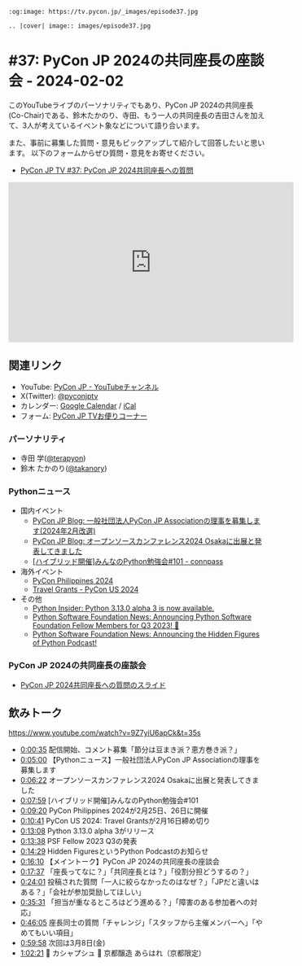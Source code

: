 ```{eval-rst}
:og:image: https://tv.pycon.jp/_images/episode37.jpg

.. |cover| image:: images/episode37.jpg
```

# #37: PyCon JP 2024の共同座長の座談会 - 2024-02-02

このYouTubeライブのパーソナリティでもあり、PyCon JP 2024の共同座長(Co-Chair)である、鈴木たかのり、寺田、もう一人の共同座長の吉田さんを加えて、3人が考えているイベント象などについて語り合います。

また、事前に募集した質問・意見もピックアップして紹介して回答したいと思います。
以下のフォームからぜひ質問・意見をお寄せください。

* [PyCon JP TV #37: PyCon JP 2024共同座長への質問](https://docs.google.com/forms/d/e/1FAIpQLSdAM1XPXwhKIJhgiZjJrRbDaeqQaymBw6HifZqNlUAQQGt7RQ/viewform)

<iframe width="560" height="315" src="https://www.youtube.com/embed/9Z7yiU6apCk?si=JkEi5uyC6dM-yUMo" title="YouTube video player" frameborder="0" allow="accelerometer; autoplay; clipboard-write; encrypted-media; gyroscope; picture-in-picture; web-share" allowfullscreen></iframe>

## 関連リンク

* YouTube: [PyCon JP - YouTubeチャンネル](https://www.youtube.com/user/PyConJP)
* X(Twitter): [@pyconjptv](https://twitter.com/pyconjptv)
* カレンダー: [Google Calendar](https://calendar.google.com/calendar/embed?src=tv%40pycon.jp&ctz=Asia%2FTokyo&mode=AGENDA) / [iCal](https://calendar.google.com/calendar/ical/tv%40pycon.jp/public/basic.ics)
* フォーム: [PyCon JP TVお便りコーナー](https://docs.google.com/forms/d/e/1FAIpQLSfvL4cKteAaG_czTXjofR83owyjXekG9GNDGC6-jRZCb_2HRw/viewform)

### パーソナリティ

* 寺田 学([@terapyon](https://twitter.com))
* 鈴木 たかのり([@takanory](https://twitter.com/takanory))

### Pythonニュース

* 国内イベント
  * [PyCon JP Blog: 一般社団法人PyCon JP Associationの理事を募集します(2024年2月改選)](https://pyconjp.blogspot.com/2024/01/board%20Members.html)
  * [PyCon JP Blog: オープンソースカンファレンス2024 Osakaに出展と発表してきました](https://pyconjp.blogspot.com/2024/01/blog-post.html)
  * [\[ハイブリッド開催\]みんなのPython勉強会#101 - connpass](https://startpython.connpass.com/event/305425/)
* 海外イベント
  * [PyCon Philippines 2024](https://pycon-2024.python.ph/)
  * [Travel Grants - PyCon US 2024](https://us.pycon.org/2024/attend/travel-grants/)
* その他
  * [Python Insider: Python 3.13.0 alpha 3 is now available.](https://pythoninsider.blogspot.com/2024/01/python-3130-alpha-3-is-now-available.html)
  * [Python Software Foundation News: Announcing Python Software Foundation Fellow Members for Q3 2023! 🎉](https://pyfound.blogspot.com/2024/01/announcing-python-software-foundation.html)
  * [Python Software Foundation News: Announcing the Hidden Figures of Python Podcast!](https://pyfound.blogspot.com/2023/12/announcing-hidden-figures-of-python-pypodcats.html)

### PyCon JP 2024の共同座長の座談会

* [PyCon JP 2024共同座長への質問のスライド](https://docs.google.com/presentation/d/1PnDDepkxp0Oy073QoYoGlpbXrp0hRK94luxXpNfoL8o/edit#slide=id.gc1d29de016_1_0)

## 飲みトーク

<https://www.youtube.com/watch?v=9Z7yiU6apCk&t=35s>

* [0:00:35](https://www.youtube.com/watch?v=9Z7yiU6apCk\&t=35s) 配信開始、コメント募集「節分は豆まき派？恵方巻き派？」
* [0:05:00](https://www.youtube.com/watch?v=9Z7yiU6apCk&amp;t=300s) 【Pythonニュース】一般社団法人PyCon JP Associationの理事を募集します
* [0:06:22](https://www.youtube.com/watch?v=9Z7yiU6apCk&t=382s) オープンソースカンファレンス2024 Osakaに出展と発表してきました
* [0:07:59](https://www.youtube.com/watch?v=9Z7yiU6apCk&t=479s) [ハイブリッド開催]みんなのPython勉強会#101
* [0:09:20](https://www.youtube.com/watch?v=9Z7yiU6apCk&t=560s) PyCon Philippines 2024が2月25日、26日に開催
* [0:10:41](https://www.youtube.com/watch?v=9Z7yiU6apCk&t=641s) PyCon US 2024: Travel Grantsが2月16日締め切り
* [0:13:08](https://www.youtube.com/watch?v=9Z7yiU6apCk&t=788s) Python 3.13.0 alpha 3がリリース
* [0:13:38](https://www.youtube.com/watch?v=9Z7yiU6apCk&t=818s) PSF Fellow 2023 Q3の発表
* [0:14:29](https://www.youtube.com/watch?v=9Z7yiU6apCk&t=869s) Hidden FiguresというPython Podcastのお知らせ
* [0:16:10](https://www.youtube.com/watch?v=9Z7yiU6apCk&t=970s) 【メイントーク】PyCon JP 2024の共同座長の座談会
* [0:17:37](https://www.youtube.com/watch?v=9Z7yiU6apCk&t=1057s) 「座長ってなに？」「共同座長とは？」「役割分担どうするの？」
* [0:24:01](https://www.youtube.com/watch?v=9Z7yiU6apCk&t=1441s) 投稿された質問「一人に絞らなかったのはなぜ？」「JPだと違いはある？」「会社が参加奨励してほしい」
* [0:35:31](https://www.youtube.com/watch?v=9Z7yiU6apCk&t=2131s) 「担当が重なるところはどう進める？」「障害のある参加者への対応」
* [0:46:05](https://www.youtube.com/watch?v=9Z7yiU6apCk&t=2765s) 座長同士の質問「チャレンジ」「スタッフから主催メンバーへ」「やめてもいい項目」
* [0:59:58](https://www.youtube.com/watch?v=9Z7yiU6apCk&t=3598s) 次回は3月8日(金)
* [1:02:21](https://www.youtube.com/watch?v=9Z7yiU6apCk&t=3741s) 🍻 カシャプシュ 🍺 京都醸造 あらはれ（京都限定）

